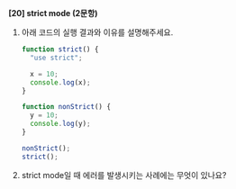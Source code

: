 **[20] strict mode (2문항)**

1. 아래 코드의 실행 결과와 이유를 설명해주세요.

   ```js
   function strict() {
     "use strict";

     x = 10;
     console.log(x);
   }

   function nonStrict() {
     y = 10;
     console.log(y);
   }

   nonStrict();
   strict();
   ```

2. strict mode일 때 에러를 발생시키는 사례에는 무엇이 있나요?
